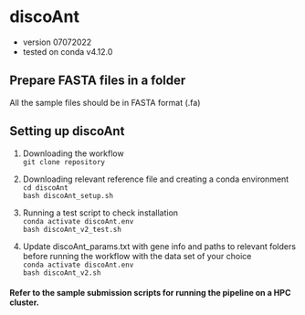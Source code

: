 # discoAnt
- version 07072022
- tested on conda v4.12.0

## Prepare FASTA files in a folder
All the sample files should be in FASTA format (.fa)

## Setting up discoAnt

1. Downloading the workflow \
  ```git clone repository```
  
2. Downloading relevant reference file and creating a conda environment \
  ```cd discoAnt``` \
  ```bash discoAnt_setup.sh```
  
3. Running a test script to check installation \
  ```conda activate discoAnt.env``` \
  ```bash discoAnt_v2_test.sh```
  
4. Update discoAnt_params.txt with gene info and paths to relevant folders before running the workflow with the data set of your choice \
  ```conda activate discoAnt.env``` \
  ```bash discoAnt_v2.sh```

#### Refer to the sample submission scripts for running the pipeline on a HPC cluster.




